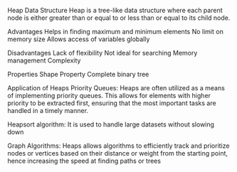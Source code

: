 Heap Data Structure
Heap is a tree-like data structure where each parent node is either greater than or equal to or less than or equal to its child node.

Advantages
Helps in finding maximum and minimum elements
No limit on memory size
Allows access of variables globally

Disadvantages
Lack of flexibility
Not  ideal for searching
Memory management
Complexity

Properties
Shape Property
Complete binary tree

Application of Heaps
Priority Queues: Heaps are often utilized as a means of implementing priority queues. This allows for elements with higher priority to be extracted first, ensuring that the most important tasks are handled in a timely manner.

Heapsort algorithm: It is used to handle large datasets  without slowing down

Graph Algorithms: Heaps allows algorithms to efficiently track and prioritize nodes or vertices based on their distance or weight from the starting point, hence increasing the speed at finding paths or trees
